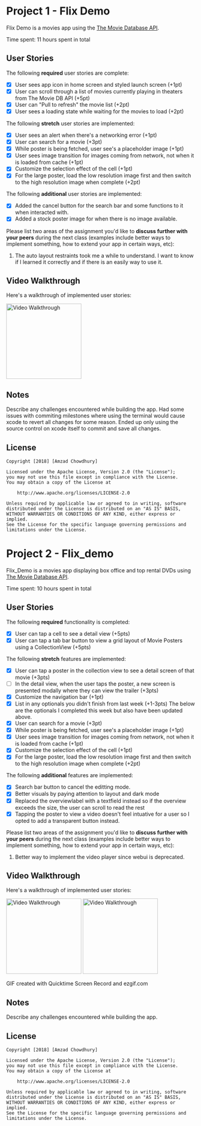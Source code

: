 # Project 1 - Flix Demo

Flix Demo is a movies app using the [The Movie Database API](http://docs.themoviedb.apiary.io/#).

Time spent: 11 hours spent in total

## User Stories

The following **required** user stories are complete:

- [x] User sees app icon in home screen and styled launch screen (+1pt)
- [x] User can scroll through a list of movies currently playing in theaters from The Movie DB API (+5pt)
- [x] User can "Pull to refresh" the movie list (+2pt)
- [x] User sees a loading state while waiting for the movies to load (+2pt)

The following **stretch** user stories are implemented:

- [x] User sees an alert when there's a networking error (+1pt)
- [x] User can search for a movie (+3pt)
- [x] While poster is being fetched, user see's a placeholder image (+1pt)
- [x] User sees image transition for images coming from network, not when it is loaded from cache (+1pt)
- [x] Customize the selection effect of the cell (+1pt)
- [x] For the large poster, load the low resolution image first and then switch to the high resolution image when complete (+2pt)

The following **additional** user stories are implemented:

- [x] Added the cancel button for the search bar and some functions to it when interacted with.
- [x] Added a stock poster image for when there is no image available.

Please list two areas of the assignment you'd like to **discuss further with your peers** during the next class (examples include better ways to implement something, how to extend your app in certain ways, etc):

1. The auto layout restraints took me a while to understand. I want to know if I learned it correctly and if there is an easily way to use it.

## Video Walkthrough

Here's a walkthrough of implemented user stories:

<img src='https://github.com/Amzad/Flix-Demo/blob/master/flix2gif.gif?raw=true' title='Video Walkthrough' width='200' alt='Video Walkthrough' />

## Notes

Describe any challenges encountered while building the app.
Had some issues with commiting milestones where using the terminal would cause xcode to revert all changes for some reason. Ended up only using the source control on xcode itself to commit and save all changes.

## License

    Copyright [2018] [Amzad Chowdhury]

    Licensed under the Apache License, Version 2.0 (the "License");
    you may not use this file except in compliance with the License.
    You may obtain a copy of the License at

        http://www.apache.org/licenses/LICENSE-2.0

    Unless required by applicable law or agreed to in writing, software
    distributed under the License is distributed on an "AS IS" BASIS,
    WITHOUT WARRANTIES OR CONDITIONS OF ANY KIND, either express or implied.
    See the License for the specific language governing permissions and
    limitations under the License.
    

# Project 2 - Flix_demo

Flix_Demo is a movies app displaying box office and top rental DVDs using [The Movie Database API](http://docs.themoviedb.apiary.io/#).

Time spent: 10 hours spent in total

## User Stories

The following **required** functionality is completed:

- [x] User can tap a cell to see a detail view (+5pts)
- [x] User can tap a tab bar button to view a grid layout of Movie Posters using a CollectionView (+5pts)

The following **stretch** features are implemented:

- [x] User can tap a poster in the collection view to see a detail screen of that movie (+3pts)
- [ ] In the detail view, when the user taps the poster, a new screen is presented modally where they can view the trailer (+3pts)
- [x] Customize the navigation bar (+1pt)
- [x] List in any optionals you didn't finish from last week (+1-3pts)
The below are the optionals I completed this week but also have been updated above.
- [x] User can search for a movie (+3pt)
- [x] While poster is being fetched, user see's a placeholder image (+1pt)
- [x] User sees image transition for images coming from network, not when it is loaded from cache (+1pt)
- [x] Customize the selection effect of the cell (+1pt)
- [x] For the large poster, load the low resolution image first and then switch to the high resolution image when complete (+2pt)

The following **additional** features are implemented:

- [x] Search bar button to cancel the editting mode.
- [x] Better visuals by paying attention to layout and dark mode
- [x] Replaced the overviewlabel with a textfield instead so if the overview exceeds the size, the user can scroll to read the rest
- [x] Tapping the poster to view a video doesn't feel intuative for a user so I opted to add a transparent button instead.

Please list two areas of the assignment you'd like to **discuss further with your peers** during the next class (examples include better ways to implement something, how to extend your app in certain ways, etc):

1. Better way to implement the video player since webui is deprecated.

## Video Walkthrough

Here's a walkthrough of implemented user stories:

<img src='https://github.com/Amzad/Flix-Demo/blob/master/searchgif.gif?raw=true' title='Video Walkthrough' width='200' alt='Video Walkthrough' />

<img src='https://github.com/Amzad/Flix-Demo/blob/master/superhero.gif?raw=true' title='Video Walkthrough' width='200' alt='Video Walkthrough' />

GIF created with Quicktime Screen Record and ezgif.com

## Notes

Describe any challenges encountered while building the app.

## License

    Copyright [2018] [Amzad Chowdhury]

    Licensed under the Apache License, Version 2.0 (the "License");
    you may not use this file except in compliance with the License.
    You may obtain a copy of the License at

        http://www.apache.org/licenses/LICENSE-2.0

    Unless required by applicable law or agreed to in writing, software
    distributed under the License is distributed on an "AS IS" BASIS,
    WITHOUT WARRANTIES OR CONDITIONS OF ANY KIND, either express or implied.
    See the License for the specific language governing permissions and
    limitations under the License.
